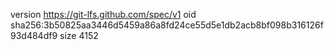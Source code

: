 version https://git-lfs.github.com/spec/v1
oid sha256:3b50825aa3446d5459a86a8fd24ce55d5e1db2acb8bf098b316126f93d484df9
size 4152
